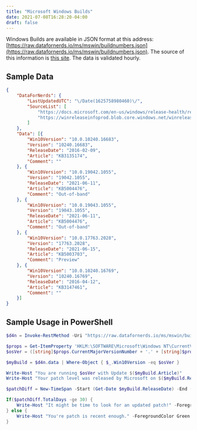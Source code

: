 ```yaml
---
title: "Microsoft Windows Builds"
date: 2021-07-08T16:28:20-04:00
draft: false
---
```


Windows Builds are available in JSON format at this address: [https://raw.datafornerds.io/ms/mswin/buildnumbers.json](https://raw.datafornerds.io/ms/mswin/buildnumbers.json). The source of this information is [this site](https://docs.microsoft.com/en-us/windows/release-health/release-information).  The data is validated hourly.


## Sample Data
```json
{
	"DataForNerds": {
		"LastUpdatedUTC": "\/Date(1625758980460)\/",
		"SourceList": [
			"https://docs.microsoft.com/en-us/windows/release-health/release-information",
			"https://winreleaseinfoprod.blob.core.windows.net/winreleaseinfoprod/en-US.html"
		]
	},
	"Data": [{
		"Win10Version": "10.0.10240.16683",
		"Version": "10240.16683",
		"ReleaseDate": "2016-02-09",
		"Article": "KB3135174",
		"Comment": ""
	}, {
		"Win10Version": "10.0.19042.1055",
		"Version": "19042.1055",
		"ReleaseDate": "2021-06-11",
		"Article": "KB5004476",
		"Comment": "Out-of-band"
	}, {
		"Win10Version": "10.0.19043.1055",
		"Version": "19043.1055",
		"ReleaseDate": "2021-06-11",
		"Article": "KB5004476",
		"Comment": "Out-of-band"
	}, {
		"Win10Version": "10.0.17763.2028",
		"Version": "17763.2028",
		"ReleaseDate": "2021-06-15",
		"Article": "KB5003703",
		"Comment": "Preview"
	}, {
		"Win10Version": "10.0.10240.16769",
		"Version": "10240.16769",
		"ReleaseDate": "2016-04-12",
		"Article": "KB3147461",
		"Comment": ""
	}]
}
```

## Sample Usage in PowerShell

```powershell
$d4n = Invoke-RestMethod -Uri "https://raw.datafornerds.io/ms/mswin/buildnumbers.json"

$props = Get-ItemProperty 'HKLM:\SOFTWARE\Microsoft\Windows NT\CurrentVersion'
$osVer = ([string]$props.CurrentMajorVersionNumber + '.' + [string]$props.CurrentMinorVersionNumber + '.' + [string]$props.CurrentBuildNumber + '.' + [string]$props.UBR)

$myBuild = $d4n.data | Where-Object { $_.Win10Version -eq $osVer }

Write-Host "You are running $osVer with Update $($myBuild.Article)"
Write-Host "Your patch level was released by Microsoft on $($myBuild.ReleaseDate)"

$patchDiff = New-TimeSpan -Start (Get-Date $myBuild.ReleaseDate) -End (Get-Date)

If($patchDiff.TotalDays -ge 30) {
    Write-Host "It might be time to look for an updated patch!" -ForegroundColor Red
} else {
    Write-Host "You're patch is recent enough." -ForegroundColor Green
}
```